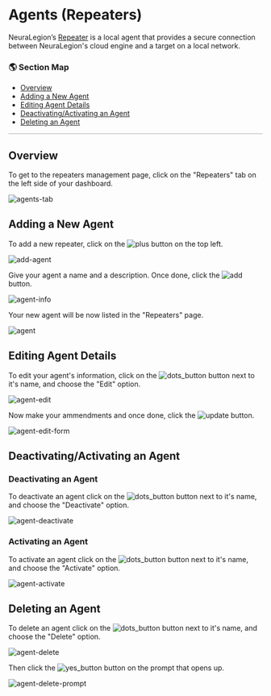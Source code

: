 # Agents (Repeaters)
NeuraLegion’s [Repeater](repeater/overview.md) is a local agent that provides a secure connection between NeuraLegion's cloud engine and a target on a local network.

### 🌎 Section Map <!-- {docsify-ignore} -->
- [Overview](#overview)
- [Adding a New Agent](#adding-a-new-agent)
- [Editing Agent Details](#editing-agent-details)
- [Deactivating/Activating an Agent](#deactivatingactivating-an-agent)
- [Deleting an Agent](#deleting-an-agent)

<hr style="height:2px;background-color:#d1d3d4">

## Overview
To get to the repeaters management page, click on the "Repeaters" tab on the left side of your dashboard.

![agents-tab](media/dashboard-agents.png ':size=45%')

## Adding a New Agent
To add a new repeater, click on the ![plus](media/plus_button-2.png ':size=2%') button on the top left.

![add-agent](media/add-agent.png ':size=45%')

Give your agent a name and a description. Once done, click the ![add](media/add_button.png ':size=4%') button.

![agent-info](media/agent-info.png ':size=45%')

Your new agent will be now listed in the "Repeaters" page.

![agent](media/agent.png ':size=45%')

## Editing Agent Details
To edit your agent's information, click on the ![dots_button](media/dots_button.png ':size=1%') button next to it's name, and choose the "Edit" option.

![agent-edit](media/agent-edit.png ':size=45%')

Now make your ammendments and once done, click the ![update](media/update_button.png ':size=4%') button.

![agent-edit-form](media/agent-edit-form.png ':size=45%')

## Deactivating/Activating an Agent
### Deactivating an Agent
To deactivate an agent click on the ![dots_button](media/dots_button.png ':size=1%') button next to it's name, and choose the "Deactivate" option.

![agent-deactivate](media/agent-deactivate.png ':size=45%')

### Activating an Agent
To activate an agent click on the ![dots_button](media/dots_button.png ':size=1%') button next to it's name, and choose the "Activate" option.

![agent-activate](media/agent-activate.png ':size=45%')

## Deleting an Agent
To delete an agent click on the ![dots_button](media/dots_button.png ':size=1%') button next to it's name, and choose the "Delete" option.

![agent-delete](media/agent-delete.png ':size=45%')

Then click the ![yes_button](media/yes_button.png ':size=4%') button on the prompt that opens up.

![agent-delete-prompt](media/agent-delete-prompt.png ':size=45%')
